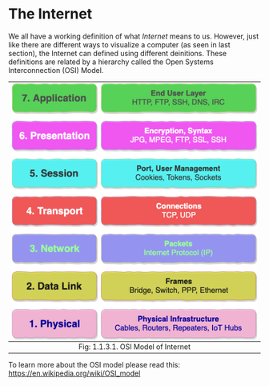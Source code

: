 # The Internet

We all have a working definition of what
<i>Internet</i> means to us. However, just like there are different ways to
visualize a computer (as seen in last section), the Internet can
defined using different deinitions. These definitions are related by a
hierarchy called the Open Systems Interconnection (OSI) Model. 


| <img style="display:block;margin:auto" src='../../imgs/iNet.png'> | 
| :--:                                                              |  
| <figcaption> Fig: 1.1.3.1. OSI Model of Internet</figcaption>     |   


To learn more about the OSI model please read this:
<https://en.wikipedia.org/wiki/OSI_model>
